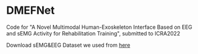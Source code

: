 # DMEFNet
Code for "A Novel Multimodal Human-Exoskeleton Interface Based on EEG and sEMG Activity for Rehabilitation Training", submitted to ICRA2022

Download sEMG&EEG Dataset we used from [here](https://drive.google.com/file/d/1mvFOxSjYnP1hnQXjMTikIKugyWFpHL0C/view?usp=sharing)
